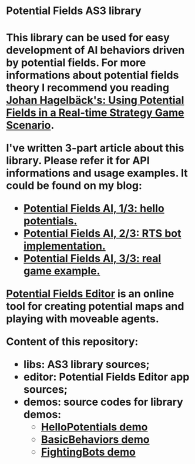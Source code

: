 <h1>Potential Fields AS3 library<h1>

This library can be used for easy development of AI behaviors driven by potential fields. For more informations about potential fields theory I recommend you reading [Johan Hagelbäck's: Using Potential Fields in a Real-time Strategy Game Scenario](http://aigamedev.com/open/tutorials/potential-fields/).

I've written 3-part article about this library. Please refer it for API informations and usage examples. It could be found on my blog:
* [Potential Fields AI, 1/3: hello potentials.](http://www.n-created.com/2013/08/24/potential-fields-ai-13-hello-potentials/)
* [Potential Fields AI, 2/3: RTS bot implementation.](http://www.n-created.com/2013/08/25/potential-fields-ai-23-rts-bot-implementation/)
* [Potential Fields AI, 3/3: real game example.](http://www.n-created.com/2013/08/29/potential-fields-ai-33-real-game-example/)

[Potential Fields Editor](http://n-created.com/dev/pfeditor) is an online tool for creating potential maps and playing with moveable agents.

Content of this repository:
* **libs**: AS3 library sources;
* **editor**: Potential Fields Editor app sources;
* **demos**: source codes for library demos:
  * [HelloPotentials demo](http://www.n-created.com/wp-content/uploads/2013/08/HelloPotentials_release1.swf)
  *	[BasicBehaviors demo](http://www.n-created.com/wp-content/uploads/2013/08/BasicBehaviors_release.swf)
  * [FightingBots demo](http://www.n-created.com/wp-content/uploads/2013/08/FightingBots_release2.swf)
